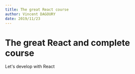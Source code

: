 ```yaml
---
title: The great React course
author: Vincent DAGOURY
date: 2019/11/23
---
```


# The great React and complete course

Let's develop with React
